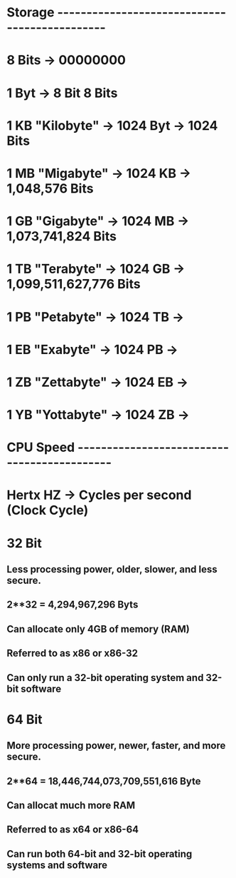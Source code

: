 # Storage ----------------------------------------------
# 8 Bits			->						00000000
# 1 Byt				->	  8 Bit					   8 Bits
# 1 KB "Kilobyte"	-> 1024 Byt ->		        1024 Bits
# 1 MB "Migabyte"	-> 1024 KB	->		   1,048,576 Bits
# 1 GB "Gigabyte"	-> 1024 MB	->     1,073,741,824 Bits
# 1 TB "Terabyte"	-> 1024 GB	-> 1,099,511,627,776 Bits
# 1 PB "Petabyte"	-> 1024 TB  ->
# 1 EB "Exabyte"    -> 1024 PB  ->
# 1 ZB "Zettabyte"  -> 1024 EB  ->
# 1 YB "Yottabyte"  -> 1024 ZB  ->

# CPU Speed --------------------------------------------
# Hertx HZ -> Cycles per second (Clock Cycle)

# 32 Bit
## Less processing power, older, slower, and less secure.
## 2**32 = 4,294,967,296 Byts
## Can allocate only 4GB of memory (RAM)
## Referred to as x86 or x86-32
## Can only run a 32-bit operating system and 32-bit software

# 64 Bit
## More processing power, newer, faster, and more secure.
## 2**64 = 18,446,744,073,709,551,616 Byte
## Can allocat much more RAM
## Referred to as x64 or x86-64
## Can run both 64-bit and 32-bit operating systems and software

